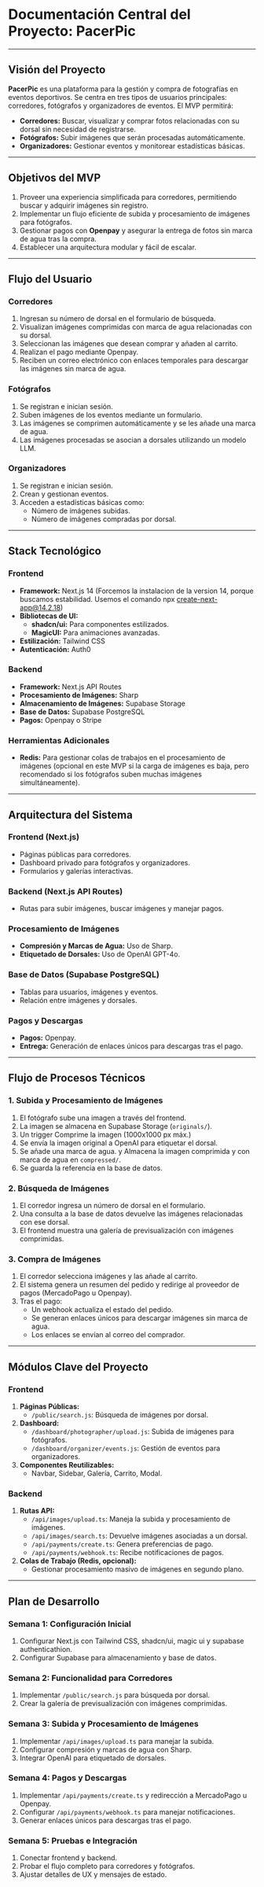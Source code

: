 # Documentación Central del Proyecto: PacerPic

---

## Visión del Proyecto
**PacerPic** es una plataforma para la gestión y compra de fotografías en eventos deportivos. Se centra en tres tipos de usuarios principales: corredores, fotógrafos y organizadores de eventos. El MVP permitirá:
- **Corredores:** Buscar, visualizar y comprar fotos relacionadas con su dorsal sin necesidad de registrarse.
- **Fotógrafos:** Subir imágenes que serán procesadas automáticamente.
- **Organizadores:** Gestionar eventos y monitorear estadísticas básicas.

---

## Objetivos del MVP
1. Proveer una experiencia simplificada para corredores, permitiendo buscar y adquirir imágenes sin registro.
2. Implementar un flujo eficiente de subida y procesamiento de imágenes para fotógrafos.
3. Gestionar pagos con **Openpay** y asegurar la entrega de fotos sin marca de agua tras la compra.
4. Establecer una arquitectura modular y fácil de escalar.

---

## Flujo del Usuario

### Corredores
1. Ingresan su número de dorsal en el formulario de búsqueda.
2. Visualizan imágenes comprimidas con marca de agua relacionadas con su dorsal.
3. Seleccionan las imágenes que desean comprar y añaden al carrito.
4. Realizan el pago mediante Openpay.
5. Reciben un correo electrónico con enlaces temporales para descargar las imágenes sin marca de agua.

### Fotógrafos
1. Se registran e inician sesión.
2. Suben imágenes de los eventos mediante un formulario.
3. Las imágenes se comprimen automáticamente y se les añade una marca de agua.
4. Las imágenes procesadas se asocian a dorsales utilizando un modelo LLM.

### Organizadores
1. Se registran e inician sesión.
2. Crean y gestionan eventos.
3. Acceden a estadísticas básicas como:
   - Número de imágenes subidas.
   - Número de imágenes compradas por dorsal.

---

## Stack Tecnológico

### Frontend
- **Framework:** Next.js 14 (Forcemos la instalacion de la version 14, porque buscamos estabilidad. Usemos el comando npx create-next-app@14.2.18)
- **Bibliotecas de UI:**
  - **shadcn/ui:** Para componentes estilizados.
  - **MagicUI:** Para animaciones avanzadas.
- **Estilización:** Tailwind CSS
- **Autenticación:** Auth0

### Backend
- **Framework:** Next.js API Routes
- **Procesamiento de Imágenes:** Sharp
- **Almacenamiento de Imágenes:** Supabase Storage
- **Base de Datos:** Supabase PostgreSQL
- **Pagos:** Openpay o Stripe

### Herramientas Adicionales
- **Redis:** Para gestionar colas de trabajos en el procesamiento de imágenes (opcional en este MVP si la carga de imágenes es baja, pero recomendado si los fotógrafos suben muchas imágenes simultáneamente).

---

## Arquitectura del Sistema

### Frontend (Next.js)
- Páginas públicas para corredores.
- Dashboard privado para fotógrafos y organizadores.
- Formularios y galerías interactivas.

### Backend (Next.js API Routes)
- Rutas para subir imágenes, buscar imágenes y manejar pagos.

### Procesamiento de Imágenes
- **Compresión y Marcas de Agua:** Uso de Sharp.
- **Etiquetado de Dorsales:** Uso de OpenAI GPT-4o.

### Base de Datos (Supabase PostgreSQL)
- Tablas para usuarios, imágenes y eventos.
- Relación entre imágenes y dorsales.

### Pagos y Descargas
- **Pagos:** Openpay.
- **Entrega:** Generación de enlaces únicos para descargas tras el pago.

---

## Flujo de Procesos Técnicos

### 1. Subida y Procesamiento de Imágenes
1. El fotógrafo sube una imagen a través del frontend.
2. La imagen se almacena en Supabase Storage (`originals/`).
3. Un trigger Comprime la imagen (1000x1000 px máx.) 
4. Se envía la imagen original a OpenAI para etiquetar el dorsal.
5. Se añade una marca de agua. y Almacena la imagen comprimida y con marca de agua en `compressed/`.
6. Se guarda la referencia en la base de datos.

### 2. Búsqueda de Imágenes
1. El corredor ingresa un número de dorsal en el formulario.
2. Una consulta a la base de datos devuelve las imágenes relacionadas con ese dorsal.
3. El frontend muestra una galería de previsualización con imágenes comprimidas.

### 3. Compra de Imágenes
1. El corredor selecciona imágenes y las añade al carrito.
2. El sistema genera un resumen del pedido y redirige al proveedor de pagos (MercadoPago u Openpay).
3. Tras el pago:
   - Un webhook actualiza el estado del pedido.
   - Se generan enlaces únicos para descargar imágenes sin marca de agua.
   - Los enlaces se envían al correo del comprador.

---

## Módulos Clave del Proyecto

### Frontend
1. **Páginas Públicas:**
   - `/public/search.js`: Búsqueda de imágenes por dorsal.
2. **Dashboard:**
   - `/dashboard/photographer/upload.js`: Subida de imágenes para fotógrafos.
   - `/dashboard/organizer/events.js`: Gestión de eventos para organizadores.
3. **Componentes Reutilizables:**
   - Navbar, Sidebar, Galería, Carrito, Modal.

### Backend
1. **Rutas API:**
   - `/api/images/upload.ts`: Maneja la subida y procesamiento de imágenes.
   - `/api/images/search.ts`: Devuelve imágenes asociadas a un dorsal.
   - `/api/payments/create.ts`: Genera preferencias de pago.
   - `/api/payments/webhook.ts`: Recibe notificaciones de pagos.
2. **Colas de Trabajo (Redis, opcional):**
   - Gestionar procesamiento masivo de imágenes en segundo plano.

---

## Plan de Desarrollo

### Semana 1: Configuración Inicial
1. Configurar Next.js con Tailwind CSS, shadcn/ui, magic ui y supabase authenticathion.
2. Configurar Supabase para almacenamiento y base de datos.

### Semana 2: Funcionalidad para Corredores
1. Implementar `/public/search.js` para búsqueda por dorsal.
2. Crear la galería de previsualización con imágenes comprimidas.

### Semana 3: Subida y Procesamiento de Imágenes
1. Implementar `/api/images/upload.ts` para manejar la subida.
2. Configurar compresión y marcas de agua con Sharp.
3. Integrar OpenAI para etiquetado de dorsales.

### Semana 4: Pagos y Descargas
1. Implementar `/api/payments/create.ts` y redirección a MercadoPago u Openpay.
2. Configurar `/api/payments/webhook.ts` para manejar notificaciones.
3. Generar enlaces únicos para descargas tras el pago.

### Semana 5: Pruebas e Integración
1. Conectar frontend y backend.
2. Probar el flujo completo para corredores y fotógrafos.
3. Ajustar detalles de UX y mensajes de estado.
